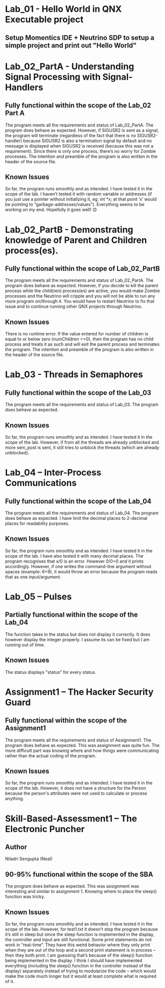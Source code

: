 # Lab_01 - Hello World in QNX Executable project
## Setup Momentics IDE + Neutrino SDP to setup a simple project and print out "Hello World"

# Lab_02_PartA - Understanding Signal Processing with Signal-Handlers
## Fully functional within the scope of the Lab_02 Part A
The program meets all the requirements and status of Lab_02_PartA. The program does behave as expected. However, if SIGUSR2 is sent as a signal, the program will terminate (regardless of the fact that there is no SIGUSR2-handler) because SIGUSR2 is also a termination signal by default and no message is displayed when SIGUSR2 is received (because this was not a requirement). Since there is only one process, there’s no worry for Zombie processes. The intention and preamble of the program is also written in the header of the source file.
## Known Issues
So far, the program runs smoothly and as intended. I have tested it in the scope of the lab. I haven’t tested it with random variable or addresses (if you just use a pointer without initializing it, eg: int *x; at that point ‘x’ would be pointing to “garbage-addresses/values”). Everything seems to be working on my end. Hopefully it goes well! 😊


# Lab_02_PartB - Demonstrating knowledge of Parent and Children process(es).
## Fully functional within the scope of Lab_02_PartB
The program meets all the requirements and status of Lab_02_PartA. The program does behave as expected. However, if you decide to kill the parent process while the child(ren) process(es) are active, you would make Zombie processes and the Neutrino will cripple and you will not be able to run any more program on/through it. You would have to restart Neutrino to fix that issue and to continue running other QNX projects through Neutrino.
## Known Issues 
There is no runtime error. If the value entered for number of children is equal to or below zero (numChildren <=0), then the program has no child process and treats it as such and will exit the parent process and terminates the program. The intention and preamble of the program is also written in the header of the source file.


# Lab_03 - Threads in Semaphores
## Fully functional within the scope of the Lab_03
The program meets all the requirements and status of Lab_03.
The program does behave as expected. 
## Known Issues
So far, the program runs smoothly and as intended. I have tested it in the scope of the lab.
However, if from all the threads are already unblocked and more sem_post is sent, it still tries to unblock the threads (which are already unblocked).


# Lab_04 – Inter-Process Communications
## Fully functional within the scope of the Lab_04
The program meets all the requirements and status of Lab_04.
The program does behave as expected. I have limit the decimal places to 2-decimal places for readability purposes.
## Known Issues
So far, the program runs smoothly and as intended. I have tested it in the scope of the lab.
I have also tested it with many decimal places. The program recognises that x/0 is an error. However 0/0=0 and it prints accordingly.
However, if one writes the command-line argument without spaces (example: 6+9), it would throw an error because the program reads that as one input/argument. 


# Lab_05 – Pulses
## Partially functional within the scope of the Lab_04
The function takes in the status but does not display it correctly.
It does however display the integer properly. I assume its can be fixed but I am running out of time.
## Known Issues
The status displays "status" for every status.


# Assignment1 – The Hacker Security Guard
## Fully functional within the scope of the Assignment1
The program meets all the requirements and status of Assignment1.
The program does behave as expected. This was assignment was quite fun. The more difficult part was knowing where and how things were communicating rather than the actual coding of the program.
## Known Issues
So far, the program runs smoothly and as intended. I have tested it in the scope of the lab.
However, it does not have a structure for the Person because the person's attributes were not used to calculate or process anything.


# Skill-Based-Assessment1 – The Electronic Puncher
## Author
Niladri Sengupta (Neal)
## 90-95%  functional within the scope of the SBA
The program does behave as expected. This was assignment was interesting and similar to assignment 1. Knowing where to place the sleep() function was tricky. 
## Known Issues
So far, the program runs smoothly and as intended. I have tested it in the scope of the lab.
However, for test1.txt it doesn’t stop the program because it’s still in sleep but since the sleep function is implemented in the display, the controller and input are still functional. Some print statements do not work in “real-time”. They have this weird behavior where they only print when they are out of the loop and a second print statement is in process – then they both print. I am guessing that’s because of the sleep() function being implemented in the display. I think I should have implemented everything (including the sleep() function in the controller instead of the display) separately instead of trying to modularize the code – which would make the code much longer but it would at least complete what is required of it.
